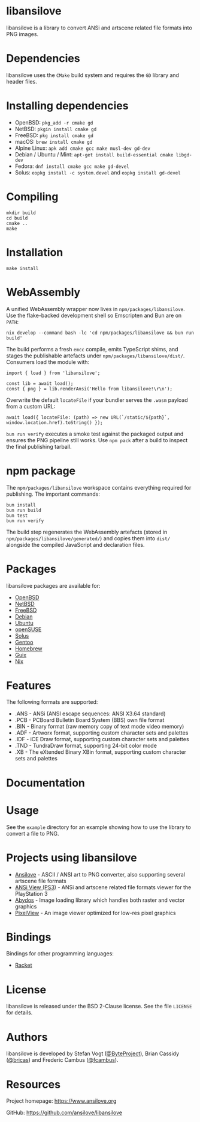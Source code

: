 # libansilove

libansilove is a library to convert ANSi and artscene related file formats
into PNG images.

# Dependencies

libansilove uses the `CMake` build system and requires the `GD` library and
header files.

# Installing dependencies

- OpenBSD: `pkg_add -r cmake gd`
- NetBSD: `pkgin install cmake gd`
- FreeBSD: `pkg install cmake gd`
- macOS: `brew install cmake gd`
- Alpine Linux: `apk add cmake gcc make musl-dev gd-dev`
- Debian / Ubuntu / Mint: `apt-get install build-essential cmake libgd-dev`
- Fedora: `dnf install cmake gcc make gd-devel`
- Solus: `eopkg install -c system.devel` and `eopkg install gd-devel`

# Compiling

	mkdir build
	cd build
	cmake ..
	make

# Installation

	make install

# WebAssembly

A unified WebAssembly wrapper now lives in `npm/packages/libansilove`. Use the flake-backed
development shell so Emscripten and Bun are on `PATH`:

	nix develop --command bash -lc 'cd npm/packages/libansilove && bun run build'

The build performs a fresh `emcc` compile, emits TypeScript shims, and stages the publishable
artefacts under `npm/packages/libansilove/dist/`. Consumers load the module with:

```
import { load } from 'libansilove';

const lib = await load();
const { png } = lib.renderAnsi('Hello from libansilove!\r\n');
```

Overwrite the default `locateFile` if your bundler serves the `.wasm` payload from a custom URL:

```
await load({ locateFile: (path) => new URL(`/static/${path}`, window.location.href).toString() });
```

`bun run verify` executes a smoke test against the packaged output and ensures the PNG pipeline
still works. Use `npm pack` after a build to inspect the final publishing tarball.

# npm package

The `npm/packages/libansilove` workspace contains everything required for publishing. The
important commands:

```
bun install
bun run build
bun test
bun run verify
```

The build step regenerates the WebAssembly artefacts (stored in
`npm/packages/libansilove/generated/`) and copies them into `dist/` alongside the compiled
JavaScript and declaration files.


# Packages

libansilove packages are available for:

- [OpenBSD][1]
- [NetBSD][2]
- [FreeBSD][3]
- [Debian][4]
- [Ubuntu][5]
- [openSUSE][6]
- [Solus][7]
- [Gentoo][8]
- [Homebrew][9]
- [Guix][10]
- [Nix][11]

# Features

The following formats are supported:

- .ANS - ANSi (ANSI escape sequences: ANSI X3.64 standard)
- .PCB - PCBoard Bulletin Board System (BBS) own file format
- .BIN - Binary format (raw memory copy of text mode video memory)
- .ADF - Artworx format, supporting custom character sets and palettes
- .IDF - iCE Draw format, supporting custom character sets and palettes
- .TND - TundraDraw format, supporting 24-bit color mode
- .XB - The eXtended Binary XBin format, supporting custom character sets and palettes

# Documentation

# Usage

See the `example` directory for an example showing how to use the library to
convert a file to PNG.

# Projects using libansilove

- [Ansilove][12] - ASCII / ANSI art to PNG converter, also supporting several artscene file formats
- [ANSi View (PS3)][13] - ANSi and artscene related file formats viewer for the PlayStation 3
- [Abydos][14] - Image loading library which handles both raster and vector graphics
- [PixelView][15] - An image viewer optimized for low-res pixel graphics

# Bindings

Bindings for other programming languages:

- [Racket][16]

# License

libansilove is released under the BSD 2-Clause license. See the file `LICENSE` for details.

# Authors

libansilove is developed by Stefan Vogt ([@ByteProject][17]), Brian Cassidy
([@bricas][18]) and Frederic Cambus ([@fcambus][19]).

# Resources

Project homepage: https://www.ansilove.org

GitHub: https://github.com/ansilove/libansilove

[1]: https://openports.pl/path/graphics/libansilove
[2]: https://pkgsrc.se/graphics/libansilove
[3]: https://www.freshports.org/graphics/libansilove/
[4]: https://packages.debian.org/search?keywords=libansilove
[5]: https://packages.ubuntu.com/search?keywords=libansilove
[6]: https://software.opensuse.org/package/libansilove
[7]: https://dev.getsol.us/source/libansilove/
[8]: https://packages.gentoo.org/packages/dev-libs/libansilove
[9]: https://formulae.brew.sh/formula/libansilove
[10]: https://packages.guix.gnu.org/packages/libansilove/
[11]: https://github.com/NixOS/nixpkgs/tree/master/pkgs/by-name/li/libansilove
[12]: https://github.com/ansilove/ansilove
[13]: https://github.com/bucanero/ansiview-ps3
[14]: https://snisurset.net/code/abydos/
[15]: https://github.com/kajott/PixelView
[16]: https://gitlab.com/xgqt/racket-libansilove
[17]: https://github.com/ByteProject
[18]: https://github.com/bricas
[19]: https://github.com/fcambus
